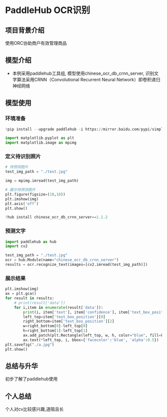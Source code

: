 # PaddleHub OCR识别

## 项目背景介绍

使用ORC协助商户有效管理商品

## 模型介绍

- 本例采用paddlehub工具组, 模型使用chinese_ocr_db_crnn_server, 识别文字算法采用CRNN（Convolutional Recurrent Neural Network）即卷积递归神经网络

## 模型使用

### 环境准备

```py
!pip install --upgrade paddlehub -i https://mirror.baidu.com/pypi/simple
```

```py
import matplotlib.pyplot as plt 
import matplotlib.image as mpimg 
```

### 定义待识别照片

```py
# 待预测图片
test_img_path = "./test.jpg"

img = mpimg.imread(test_img_path) 

# 展示待预测图片
plt.figure(figsize=(10,10))
plt.imshow(img) 
plt.axis('off') 
plt.show()
```

```py
!hub install chinese_ocr_db_crnn_server==1.1.2
```

### 预测文字

```py
import paddlehub as hub
import cv2

test_img_path = "./test.jpg"
ocr = hub.Module(name="chinese_ocr_db_crnn_server")
results = ocr.recognize_text(images=[cv2.imread(test_img_path)])
```

### 展示结果

```py
plt.imshow(img)
ax = plt.gca()
for result in results:
    # print(result['data'])
    for i,item in enumerate(result['data']):
        print(i, item['text'], item['confidence'], item['text_box_position'])
        left_top=item['text_box_position'][0]
        right_bottom=item['text_box_position'][2]
        w=right_bottom[0]-left_top[0]
        h=right_bottom[1]-left_top[1]
        ax.add_patch(plt.Rectangle(left_top, w, h, color="blue", fill=False, linewidth=1))
        ax.text(*left_top, i, bbox={'facecolor':'blue', 'alpha':0.5})
plt.savefig("./a.jpg")
plt.show()
```

## 总结与升华

初步了解了paddlehub使用

## 个人总结

个人对cv比较感兴趣,道阻且长

